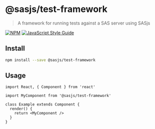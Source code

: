 # @sasjs/test-framework

> A framework for running tests against a SAS server using SASjs

[![NPM](https://img.shields.io/npm/v/@sasjs/adapter.svg)](https://www.npmjs.com/package/@sasjs/adapter) [![JavaScript Style Guide](https://img.shields.io/badge/code_style-standard-brightgreen.svg)](https://standardjs.com)

## Install

```bash
npm install --save @sasjs/test-framework
```

## Usage

```tsx
import React, { Component } from 'react'

import MyComponent from '@sasjs/test-framework'

class Example extends Component {
  render() {
    return <MyComponent />
  }
}
```
